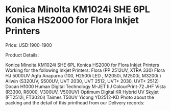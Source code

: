 # Konica Minolta KM1024i SHE 6PL Konica HS2000 for Flora Inkjet Printers

Price: USD:1900-1900

Product Details:

Konica Minolta KM1024i SHE 6PL Konica HS2000 for Flora Inkjet Printers
Working for the following Inkjet Printers:
Flora (PP 2512UV, XTRA 330)
Flora HJ 5000UV
Agfa Anapurna (100, H2500i
LED
, M2050i, M2500i, M3200i )
Allwin (S320UV, S500UV, UVT 2030, UVT 2512, UVT+ 2030, UVT+ 2512)
Docan H1000
Human Digital Technology M-JET
IIJ ColourPrint-72
JHF Vista (R3300, R6000, V300UV, V500UV)
Optimum Digital KR Hybrid UV
Skyjet (FT2512i, FT3020i)
Taimes T50UV
Yicong YD2512-KD
Photo about the packing and the detail of this printhead from our Delivery records: